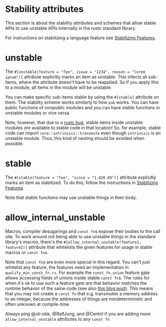 # Stability attributes

This section is about the stability attributes and schemes that allow stable APIs to use unstable
APIs internally in the rustc standard library.

For instructions on stabilizing a language feature see 
[Stabilizing Features](./stabilization_guide.md).

# unstable

The `#[unstable(feature = "foo", issue = "1234", reason = "lorem ipsum")]` attribute explicitly
marks an item as unstable. This infects all sub-items, where the attribute doesn't have to be
reapplied. So if you apply this to a module, all items in the module will be unstable.

You can make specific sub-items stable by using the `#[stable]` attribute on them.
The stability scheme works similarly to how `pub` works. You can have public functions of
nonpublic modules and you can have stable functions in unstable modules or vice versa.

Note, however, that due to a [rustc bug], stable items inside unstable modules
*are* available to stable code in that location!  So, for example, stable code
can import `core::intrinsics::transmute` even though `intrinsics` is an unstable
module.  Thus, this kind of nesting should be avoided when possible.

[rustc bug]: https://github.com/rust-lang/rust/issues/15702

# stable

The `#[stable(feature = "foo", "since = "1.420.69")]` attribute explicitly marks an item as
stabilized. To do this, follow the instructions in
[Stabilizing Features](./stabilization_guide.md).

Note that stable functions may use unstable things in their body.

# allow_internal_unstable

Macros, compiler desugarings and `const fn`s expose their bodies to the call site. To
work around not being able to use unstable things in the standard library's macros, there's the
`#[allow_internal_unstable(feature1, feature2)]` attribute that whitelists the given features for
usage in stable macros or `const fn`s.

Note that `const fn`s are even more special in this regard. You can't just whitelist any feature,
the features need an implementation in `qualify_min_const_fn.rs`. For example the `const_fn_union`
feature gate allows accessing fields of unions inside stable `const fn`s. The rules for when it's
ok to use such a feature gate are that behavior matches the runtime behavior of the same code
(see also [this blog post][blog]). This means that you may not create a
`const fn` that e.g. transmutes a memory address to an integer, because the addresses of things
are nondeterministic and often unknown at compile-time.

Always ping @oli-obk, @RalfJung, and @Centril if you are adding more `allow_internal_unstable`
attributes to any `const fn`

[blog]: https://www.ralfj.de/blog/2018/07/19/const.html
